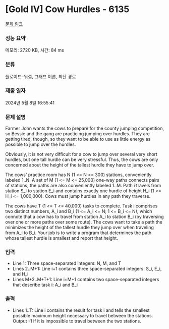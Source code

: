 # [Gold IV] Cow Hurdles - 6135 

[문제 링크](https://www.acmicpc.net/problem/6135) 

### 성능 요약

메모리: 2720 KB, 시간: 84 ms

### 분류

플로이드–워셜, 그래프 이론, 최단 경로

### 제출 일자

2024년 5월 8일 16:55:41

### 문제 설명

<p>Farmer John wants the cows to prepare for the county jumping competition, so Bessie and the gang are practicing jumping over hurdles. They are getting tired, though, so they want to be able to use as little energy as possible to jump over the hurdles.</p>

<p>Obviously, it is not very difficult for a cow to jump over several very short hurdles, but one tall hurdle can be very stressful. Thus, the cows are only concerned about the height of the tallest hurdle they have to jump over.</p>

<p>The cows' practice room has N (1 <= N <= 300) stations, conveniently labeled 1..N. A set of M (1 <= M <= 25,000) one-way paths connects pairs of stations; the paths are also conveniently labeled 1..M. Path i travels from station S_i to station E_i and contains exactly one hurdle of height H_i (1 <= H_i <= 1,000,000). Cows must jump hurdles in any path they traverse.</p>

<p>The cows have T (1 <= T <= 40,000) tasks to complete. Task i comprises two distinct numbers, A_i and B_i (1 <= A_i <= N; 1 <= B_i <= N), which connote that a cow has to travel from station A_i to station B_i (by traversing over one or more paths over some route). The cows want to take a path the minimizes the height of the tallest hurdle they jump over when traveling from A_i to B_i. Your job is to write a program that determines the path whose tallest hurdle is smallest and report that height.</p>

### 입력 

 <ul>
	<li>Line 1: Three space-separated integers: N, M, and T</li>
	<li>Lines 2..M+1: Line i+1 contains three space-separated integers: S_i, E_i, and H_i</li>
	<li>Lines M+2..M+T+1: Line i+M+1 contains two space-separated integers that describe task i: A_i and B_i</li>
</ul>

### 출력 

 <ul>
	<li>Lines 1..T: Line i contains the result for task i and tells the smallest possible maximum height necessary to travel between the stations. Output -1 if it is impossible to travel between the two stations.</li>
</ul>

